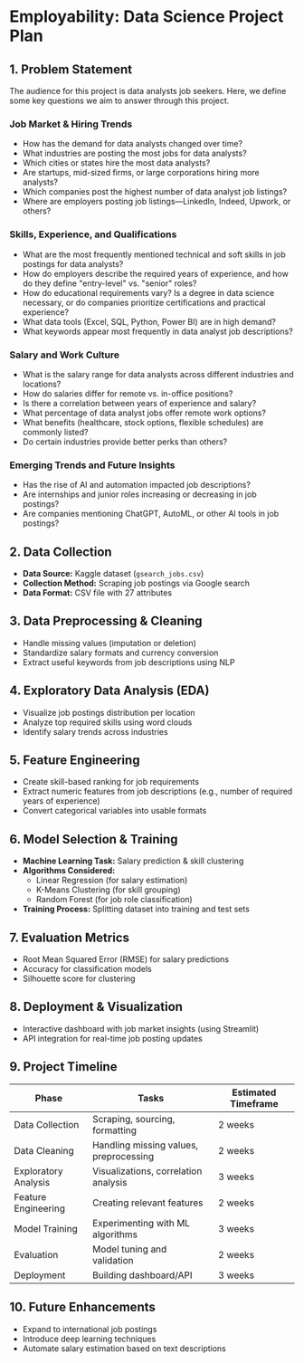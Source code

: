 # Employability: Data Science Project Plan  

## 1. Problem Statement  
The audience for this project is data analysts job seekers. Here, we define some key questions we aim to answer through this project.

### Job Market & Hiring Trends
- How has the demand for data analysts changed over time?
- What industries are posting the most jobs for data analysts?
- Which cities or states hire the most data analysts?
- Are startups, mid-sized firms, or large corporations hiring more analysts?
- Which companies post the highest number of data analyst job listings?
- Where are employers posting job listings—LinkedIn, Indeed, Upwork, or others?

### Skills, Experience, and Qualifications
- What are the most frequently mentioned technical and soft skills in job postings for data analysts?
- How do employers describe the required years of experience, and how do they define "entry-level" vs. "senior" roles?
- How do educational requirements vary? Is a degree in data science necessary, or do companies prioritize certifications and practical experience?
- What data tools (Excel, SQL, Python, Power BI) are in high demand?
- What keywords appear most frequently in data analyst job descriptions?

### Salary and Work Culture
- What is the salary range for data analysts across different industries and locations?
- How do salaries differ for remote vs. in-office positions?
- Is there a correlation between years of experience and salary?
- What percentage of data analyst jobs offer remote work options?
- What benefits (healthcare, stock options, flexible schedules) are commonly listed?
- Do certain industries provide better perks than others?

### Emerging Trends and Future Insights
- Has the rise of AI and automation impacted job descriptions?
- Are internships and junior roles increasing or decreasing in job postings?
- Are companies mentioning ChatGPT, AutoML, or other AI tools in job postings?

## 2. Data Collection  
- **Data Source:** Kaggle dataset (`gsearch_jobs.csv`)  
- **Collection Method:** Scraping job postings via Google search  
- **Data Format:** CSV file with 27 attributes  

## 3. Data Preprocessing & Cleaning  
- Handle missing values (imputation or deletion)  
- Standardize salary formats and currency conversion  
- Extract useful keywords from job descriptions using NLP  

## 4. Exploratory Data Analysis (EDA)  
- Visualize job postings distribution per location  
- Analyze top required skills using word clouds  
- Identify salary trends across industries  

## 5. Feature Engineering  
- Create skill-based ranking for job requirements  
- Extract numeric features from job descriptions (e.g., number of required years of experience)  
- Convert categorical variables into usable formats  

## 6. Model Selection & Training  
- **Machine Learning Task:** Salary prediction & skill clustering  
- **Algorithms Considered:**  
  - Linear Regression (for salary estimation)  
  - K-Means Clustering (for skill grouping)  
  - Random Forest (for job role classification)  
- **Training Process:** Splitting dataset into training and test sets  

## 7. Evaluation Metrics  
- Root Mean Squared Error (RMSE) for salary predictions  
- Accuracy for classification models  
- Silhouette score for clustering  

## 8. Deployment & Visualization  
- Interactive dashboard with job market insights (using Streamlit)  
- API integration for real-time job posting updates  

## 9. Project Timeline  
| Phase                 | Tasks                                   | Estimated Timeframe |
|----------------------|----------------------------------|------------------|
| Data Collection     | Scraping, sourcing, formatting  | 2 weeks |
| Data Cleaning      | Handling missing values, preprocessing | 2 weeks |
| Exploratory Analysis | Visualizations, correlation analysis | 3 weeks |
| Feature Engineering | Creating relevant features | 2 weeks |
| Model Training      | Experimenting with ML algorithms | 3 weeks |
| Evaluation         | Model tuning and validation | 2 weeks |
| Deployment        | Building dashboard/API | 3 weeks |

## 10. Future Enhancements  
- Expand to international job postings  
- Introduce deep learning techniques  
- Automate salary estimation based on text descriptions  
